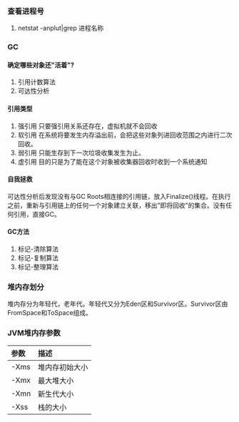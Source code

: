 ### 查看进程号
1. netstat -anplut|grep 进程名称

### GC
#### 确定哪些对象还"活着"?
1. 引用计数算法
2. 可达性分析

#### 引用类型
1. 强引用
    只要强引用关系还存在，虚拟机就不会回收
2. 软引用
    在系统将要发生内存溢出前，会把这些对象列进回收范围之内进行二次回收。
3. 弱引用
    只能生存到下一次垃圾收集发生为止。
4. 虚引用
    目的只是为了能在这个对象被收集器回收时收到一个系统通知


#### 自我拯救
 可达性分析后发现没有与GC Roots相连接的引用链，放入Finalize()线程。在执行之前，重新与引用链上的任何一个对象建立关联，移出"即将回收"的集合。没有任何引用，直接GC。

#### GC方法
1. 标记-清除算法
2. 标记-复制算法
3. 标记-整理算法


### 堆内存划分

堆内存分为年轻代，老年代。年轻代又分为Eden区和Survivor区。Survivor区由FromSpace和ToSpace组成。


### JVM堆内存参数
| 参数 | 描述 | 
| :----  | :---- | 
| -Xms | 堆内存初始大小 | 
| -Xmx | 最大堆大小 |
| -Xmn |  新生代大小|
| -Xss | 栈的大小|
